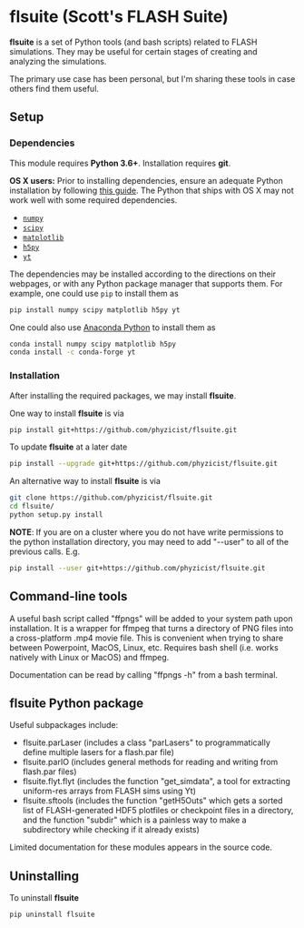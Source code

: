 # flsuite (Scott's FLASH Suite)

**flsuite** is a set of Python tools (and bash scripts) related to FLASH simulations. They may be useful for certain stages of creating and analyzing the simulations.

The primary use case has been personal, but I'm sharing these tools in case others find them useful.

## Setup

### Dependencies
This module requires **Python 3.6+**. Installation requires **git**.

**OS X users:** Prior to installing dependencies, ensure an adequate Python installation by following [this guide](https://matplotlib.org/faq/installing_faq.html#osx-notes). The Python that ships with OS X may not work well with some required dependencies.

* [`numpy`](http://www.numpy.org/)
* [`scipy`](https://www.scipy.org/)
* [`matplotlib`](https://matplotlib.org/)
* [`h5py`](https://www.h5py.org/)
* [`yt`](https://yt-project.org/)

The dependencies may be installed according to the directions on 
their webpages, or with any Python
package manager that supports them. For example, one could use `pip` to install
them as
 ```bash
pip install numpy scipy matplotlib h5py yt
```
One could also use [Anaconda Python](https://anaconda.org/anaconda/python) to
install them as
```bash
conda install numpy scipy matplotlib h5py
conda install -c conda-forge yt
```

### Installation
After installing the required packages, we may install **flsuite**.

One way to install **flsuite** is via
```bash
pip install git+https://github.com/phyzicist/flsuite.git
```

To update **flsuite** at a later date
```bash
pip install --upgrade git+https://github.com/phyzicist/flsuite.git
```

An alternative way to install **flsuite** is via
```bash
git clone https://github.com/phyzicist/flsuite.git
cd flsuite/
python setup.py install
```

**NOTE**: If you are on a cluster where you do not have write permissions to the python installation directory, you may need to add "--user" to all of the previous calls. E.g.
```bash
pip install --user git+https://github.com/phyzicist/flsuite.git
```


## Command-line tools
A useful bash script called "ffpngs" will be added to your system path upon installation. It is a wrapper for ffmpeg that turns a directory of PNG files into a cross-platform .mp4 movie file. This is convenient when trying to share between Powerpoint, MacOS, Linux, etc.
Requires bash shell (i.e. works natively with Linux or MacOS) and ffmpeg.

Documentation can be read by calling "ffpngs -h" from a bash terminal.

## flsuite Python package
Useful subpackages include:
* flsuite.parLaser (includes a class "parLasers" to programmatically define multiple lasers for a flash.par file)
* flsuite.parIO (includes general methods for reading and writing from flash.par files)
* flsuite.flyt.flyt (includes the function "get_simdata", a tool for extracting uniform-res arrays from FLASH sims using Yt)
* flsuite.sftools (includes the function "getH5Outs" which gets a sorted list of FLASH-generated HDF5 plotfiles or checkpoint files in a directory, and the function "subdir" which is a painless way to make a subdirectory while checking if it already exists)

Limited documentation for these modules appears in the source code.
 
## Uninstalling

To uninstall **flsuite**
```shell
pip uninstall flsuite
```